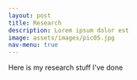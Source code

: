 ```yaml
---
layout: post
title: Research
description: Lorem ipsum dolor est
image: assets/images/pic05.jpg
nav-menu: true
---
```


Here is my research stuff I've done